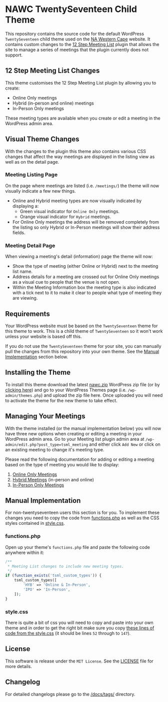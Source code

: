# NAWC TwentySeventeen Child Theme

This repository contains the source code for the default WordPress
`TwentySeventeen` child theme used on the
[NA Western Cape](https://na.org.za/wc/) website. It contains custom changes
to the [12 Step Meeting List](https://wordpress.org/plugins/12-step-meeting-list/)
plugin that allows the site to manage a series of meetings that the plugin
currently does not support.

## 12 Step Meeting List Changes

This theme customises the 12 Step Meeting List plugin by allowing you to create:

- Online Only meetings
- Hybrid (in-person and online) meetings
- In-Person Only meetings

These meeting types are available when you create or edit a meeting in the
WordPress admin area.

## Visual Theme Changes

With the changes to the plugin this theme also contains various CSS changes that
affect the way meetings are displayed in the listing view as well as on the
detail page.

### Meeting Listing Page

On the page where meetings are listed (i.e. `/meetings/`) the theme will now
visually indicate a few new things.

- Online and Hybrid meeting types are now visually indicated by displaying a:
    - Green visual indicator for `Online Only` meetings.
    - Orange visual indicator for `Hybrid` meetings.
- For Online Only meetings the address will be removed completely from the
  listing so only Hybrid or In-Person meetings will show their address fields.

### Meeting Detail Page

When viewing a meeting's detail (information) page the theme will now:

- Show the type of meeting (either Online or Hybrid) next to the meeting list
  name.
- Address details for a meeting are crossed out for Online Only meetings as a
  visual cue to people that the venue is not open.
- Within the Meeting Information box the meeting type is also indicated with
  a tick next to it to make it clear to people what type of meeting they are
  viewing.

## Requirements

Your WordPress website must be based on the `TwentySeventeen` theme for this
theme to work. This is a child theme of `TwentySeventeen` so it won't work
unless your website is based off this.

If you do not use the `TwentySeventeen` theme for your site, you can
manually pull the changes from this repository into your own theme. See the
[Manual Implementation](#manual-implementation) section below.

## Installing the Theme

To install this theme download the latest [nawc.zip][dist] WordPress zip
file (or by [clicking here][dist]) and go to your WordPress Themes page (i.e.
`/wp-admin/themes.php`) and upload the zip file here. Once uploaded you
will need to activate the theme for the new theme to take effect.

## Managing Your Meetings

With the theme installed (or the manual implementation below) you will now
have three new options when creating or editing a meeting in your WordPress
admin area. Go to your Meeting list plugin admin area at
`/wp-admin/edit.php?post_type=tsml_meeting` and either click `Add New` or
click on an existing meeting to change it's meeting type.

Please read the following documentation for adding or editing a meeting
based on the type of meeting you would like to display:

1. [Online Only Meetings][online]
2. [Hybrid Meetings][hybrid] (in-person and online)
3. [In-Person Only Meetings][person]

## Manual Implementation

For non-twentyseventeen users this section is for you. To implement these
changes you need to copy the code from [functions.php][functions] as well as
the CSS styles contained in [style.css][style].

### functions.php

Open up your theme's `functions.php` file and paste the following code
anywhere within it:

```php
/**
 * Meeting List changes to include new meeting types.
 */
if (function_exists('tsml_custom_types')) {
    tsml_custom_types([
        'HYB' => 'Online & In-Person',
        'IPO' => 'In-Person',
    ]);
}
```

### style.css

There is quite a bit of css you will need to copy and paste into your own
theme and in order to get the right bit make sure you copy [these lines of
code from the style.css][style-blob] (it should be lines `52` through to `147`).

## License

This software is release under the `MIT License`. See the [LICENSE](LICENSE)
file for more details.

## Changelog

For detailed changelogs please go to the [/docs/tags/](/docs/tags/) directory.

[dist]: https://raw.githubusercontent.com/nawc/child-theme/main/dist/nawc.zip
[functions]: /src/functions.php
[style]: /src/style.css
[style-blob]: https://github.com/nawc/child-theme/blob/main/src/style.css#L52-L147
[online]: /docs/ONLINE_ONLY_MEETINGS.md
[hybrid]: /docs/HYBRID_MEETINGS.md
[person]: /docs/IN-PERSON_ONLY_MEETINGS.md
